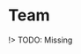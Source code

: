 # Team

!> TODO: Missing

<!-- <div class="user-card"> -->
<!--   <md-avatar> -->
<!--     <img src="./_images/blue-logo.svg" alt="Avatar"> -->
<!--   </md-avatar> -->
<!--   <div class="content"> -->
<!--     <div class="item"> -->
<!--       David Medina -->
<!--     </div> -->
<!--     <div class="item"> -->
<!--       <micon>arrow_downward</md-icon> -->
<!--     </div> -->
<!--     <div class="item"> -->
<!--       David Medina -->
<!--     </div> -->
<!--     <div class="item"> -->
<!--       David Medina -->
<!--     </div> -->
<!--   </div> -->
<!-- </div> -->

<!-- [pic] | David Medina -->
<!--       | [toolbox] Two Sigma -->
<!--       | [pin]     Houston, TX -->
<!--       | [Git] [Twitter] -->

<!-- [pic] | Tim Warburton -->
<!--       | [toolbox] Two Sigma -->
<!--       | [pin]     Houston, TX -->
<!--       | [Git] [Twitter] -->

<!-- # Community Members -->

<!-- [pic] | Lucas Wilcox -->
<!--       | [toolbox] Two Sigma -->
<!--       | [pin]     Houston, TX -->
<!--       | [Git] [Twitter] -->

